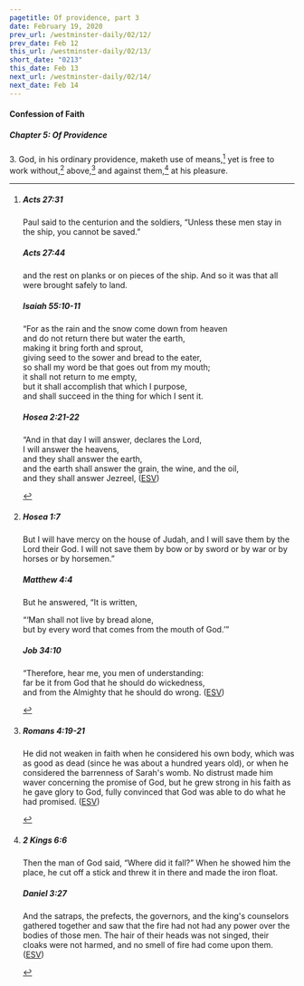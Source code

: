 ```yaml
---
pagetitle: Of providence, part 3
date: February 19, 2020
prev_url: /westminster-daily/02/12/
prev_date: Feb 12
this_url: /westminster-daily/02/13/
short_date: "0213"
this_date: Feb 13
next_url: /westminster-daily/02/14/
next_date: Feb 14
---
```


#### Confession of Faith

##### Chapter 5: Of Providence

3\. God, in his ordinary providence, maketh use of means,[^fnref:wcf1] yet is free to work without,[^fnref:wcf2] above,[^fnref:wcf3] and against them,[^fnref:wcf4] at his pleasure.

[^fnref:wcf1]: <div class="esv"><h5>Acts 27:31</h5> <div class="esv-text"><p id="p44027031.01-1">Paul said to the centurion and the soldiers, &#8220;Unless these men stay in the ship, you cannot be saved.&#8221;</p> </div><h5>Acts 27:44</h5> <div class="esv-text"><p id="p44027044.01-2">and the rest on planks or on pieces of the ship. And so it was that all were brought safely to land.</p> </div><h5>Isaiah 55:10-11</h5> <div class="esv-text"><div class="block-indent"> <p class="line-group" id="p23055010.01-3">&#8220;For as the rain and the snow come down from heaven<br /> <span class="indent"></span>and do not return there but water the earth,<br /> making it bring forth and sprout,<br /> <span class="indent"></span>giving seed to the sower and bread to the eater,<br />  so shall my word be that goes out from my mouth;<br /> <span class="indent"></span>it shall not return to me empty,<br /> but it shall accomplish that which I purpose,<br /> <span class="indent"></span>and shall succeed in the thing for which I sent it.</p> </div> </div><h5>Hosea 2:21-22</h5> <div class="esv-text"><div class="block-indent"> <p class="line-group" id="p28002021.01-4">&#8220;And in that day I will answer, declares the <span class="small-caps">Lord</span>,<br /> <span class="indent"></span>I will answer the heavens,<br /> <span class="indent"></span>and they shall answer the earth,<br />  and the earth shall answer the grain, the wine, and the oil,<br /> <span class="indent"></span>and they shall answer Jezreel,  (<a href="http://www.esv.org" class="copyright">ESV</a>)</p> </div> </div> </div>

[^fnref:wcf2]: <div class="esv"><h5>Hosea 1:7</h5> <div class="esv-text"><p id="p28001007.01-1">But I will have mercy on the house of Judah, and I will save them by the <span class="small-caps">Lord</span> their God. I will not save them by bow or by sword or by war or by horses or by horsemen.&#8221;</p> </div><h5>Matthew 4:4</h5> <div class="esv-text"><p id="p40004004.01-2">But he answered, <span class="woc">&#8220;It is written,</span></p> <div class="block-indent"> <p class="line-group" id="p40004004.07-2"><span class="woc">&#8220;&#8216;Man shall not live by bread alone,<br /> <span class="indent"></span>but by every word that comes from the mouth of God.&#8217;&#8221;</span></p> </div> </div><h5>Job 34:10</h5> <div class="esv-text"><div class="block-indent"> <p class="line-group" id="p18034010.01-3">&#8220;Therefore, hear me, you men of understanding:<br /> <span class="indent"></span>far be it from God that he should do wickedness,<br /> <span class="indent"></span>and from the Almighty that he should do wrong.  (<a href="http://www.esv.org" class="copyright">ESV</a>)</p> </div> </div> </div>

[^fnref:wcf3]: <div class="esv"><h5>Romans 4:19-21</h5> <div class="esv-text"><p id="p45004019.01-1">He did not weaken in faith when he considered his own body, which was as good as dead (since he was about a hundred years old), or when he considered the barrenness of Sarah's womb. No distrust made him waver concerning the promise of God, but he grew strong in his faith as he gave glory to God, fully convinced that God was able to do what he had promised.  (<a href="http://www.esv.org" class="copyright">ESV</a>)</p> </div> </div>

[^fnref:wcf4]: <div class="esv"><h5>2 Kings 6:6</h5> <div class="esv-text"><p id="p12006006.01-1">Then the man of God said, &#8220;Where did it fall?&#8221; When he showed him the place, he cut off a stick and threw it in there and made the iron float.</p> </div><h5>Daniel 3:27</h5> <div class="esv-text"><p id="p27003027.01-2">And the satraps, the prefects, the governors, and the king's counselors gathered together and saw that the fire had not had any power over the bodies of those men. The hair of their heads was not singed, their cloaks were not harmed, and no smell of fire had come upon them.  (<a href="http://www.esv.org" class="copyright">ESV</a>)</p> </div> </div>

